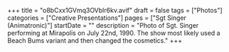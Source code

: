 +++
title = "o8bCxx1GVmq3OVblr6kv.avif"
draft = false
tags = ["Photos"]
categories = ["Creative Presentations"]
pages = ["Sgt Singer (Animatronic)"]
startDate = ""
description = "Photo of Sgt. Singer performing at Mirapolis on July 22nd, 1990. The show most likely used a Beach Bums variant and then changed the cosmetics."
+++
